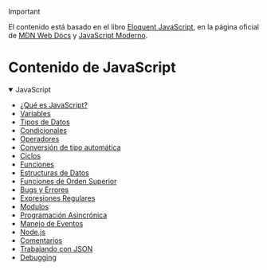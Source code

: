 > [!IMPORTANT]
> El contenido está basado en el libro [Eloquent JavaScript](https://eloquentjs-es.thedojo.mx/Eloquent_JavaScript.pdf), en la página oficial de [MDN Web Docs](https://developer.mozilla.org/es/docs/Web/JavaScript/Guide) y [JavaScript Moderno](https://es.javascript.info/).


# Contenido de JavaScript


<details open>
<summary>JavaScript</summary>

- [¿Qué es JavaScript?](./Contenido/JavaScript/javascript.md)
- [Variables](./Contenido/Variables/variable.md)
- [Tipos de Datos](./Contenido/TiposDatos/TIposDatos.md)
- [Condicionales](./Contenido/Condicionales/condicionales.md)
- [Operadores](./Contenido/Operadores/operadores.md)
- [Conversión de tipo automática](./Contenido/ConversionAutomatica/Conversion.md)
- [Ciclos](./Contenido/Ciclos/ciclos.md)
- [Funciones](./Contenido/Funciones/funciones.md)
- [Estructuras de Datos](./Contenido/EstructuraDatos/estructuraDatos.md)
- [Funciones de Orden Superior](./Contenido/FuncionOrdenSuperior/FunctOrdenSup.md)
- [Bugs y Errores](./Contenido/BugErrores/bugErrores.md)
- [Expresiones Regulares](./Contenido/ExpresionRegular/expresionRegular.md)
- [Modulos](./Contenido/Modulos/modulos.md)
- [Programación Asincrónica](./Contenido/ProgramacionAsincrona/programacionasincrona.md)
- [Manejo de Eventos](./Contenido/ManejoEventos/manejoEventos.md)
- [Node.js](./Contenido/Nodejs/nodejs.md)
- [Comentarios](./Contenido/Comentarios/comentarios.md)
- [Trabajando con JSON](./Contenido/Json/json.md)
- [Debugging](./Contenido/Debugging/debug.md)

</details>
